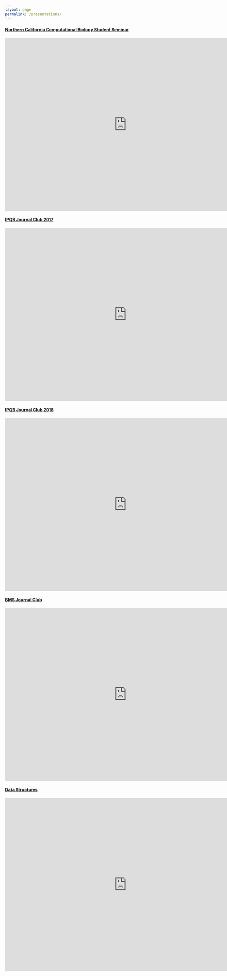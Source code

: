 ```yaml
---
layout: page
permalink: /presentations/
---
```


#### [Northern California Computational Biology Student Seminar](https://nccb.io/)
<iframe src="https://docs.google.com/presentation/d/e/2PACX-1vSvLA2Clq3AVQjL_c1YLnsF1qdvp9HlBPy3zhZQV_xjQr9ybnok2pumCKIqfV13CXJQD8SgglAJakiI/embed?start=false&loop=false&delayms=3000" frameborder="0" width="800" height="569" allowfullscreen="true" mozallowfullscreen="true" webkitallowfullscreen="true"></iframe>


#### [IPQB Journal Club 2017](https://www.biorxiv.org/content/biorxiv/early/2017/02/03/047035.full.pdf)
<iframe src="https://docs.google.com/presentation/d/e/2PACX-1vQh3QBO5pU0hC5hBbOfUWcJXDmXe8zVeqZZEzbx7Gvi-pKZSPuxVtf1tjuZYSzJzzIB2ZqipN0v7KVR/embed?start=false&loop=false&delayms=3000" frameborder="0" width="800" height="569" allowfullscreen="true" mozallowfullscreen="true" webkitallowfullscreen="true"></iframe>


#### [IPQB Journal Club 2018](https://www.nature.com/articles/s41588-018-0147-3)
<iframe src="https://docs.google.com/presentation/d/e/2PACX-1vQp-oPal0Gh-0HZyHCJVeriu3lKy-Waops9xZOv3o0OfTiqIRYWY8bfOHm27Pmkkw9-0L4w2wYWb8PF/embed?start=false&loop=false&delayms=3000" frameborder="0" width="800" height="569" allowfullscreen="true" mozallowfullscreen="true" webkitallowfullscreen="true"></iframe>


#### [BMS Journal Club](https://www.nature.com/articles/nature13824)
<iframe src="https://docs.google.com/presentation/d/e/2PACX-1vSJkMn3nz5zB_UjNkz4O9IigOeIKSpTDdm6r6_sKNqeERkiLtAtHTtDMxg1oJWs8_c7_veCliQU_SFE/embed?start=false&loop=false&delayms=3000" frameborder="0" width="800" height="569" allowfullscreen="true" mozallowfullscreen="true" webkitallowfullscreen="true"></iframe>


#### [Data Structures](https://aryaboudaie.com/)
<iframe src="https://docs.google.com/presentation/d/e/2PACX-1vTI7kel9gaU4b3X3ceCkPcdeXjQAGRmRwwwrBRUZYxcjeb3_UgQ0uSYwMt_CkNWjV4x0hI2MEnnpWYx/embed?start=false&loop=false&delayms=3000" frameborder="0" width="800" height="569" allowfullscreen="true" mozallowfullscreen="true" webkitallowfullscreen="true"></iframe>
